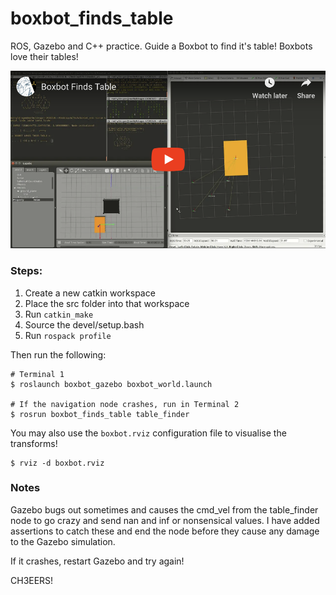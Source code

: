 # boxbot_finds_table
ROS, Gazebo and C++ practice. Guide a Boxbot to find it's table! Boxbots love their tables!

[![Click to watch video!](assets/youtube_thumbnail.png)](https://youtu.be/bZ0u1Xh0dfA)

### Steps:

1. Create a new catkin workspace
2. Place the src folder into that workspace
3. Run `catkin_make`
4. Source the devel/setup.bash
5. Run `rospack profile`

Then run the following:

```shell
# Terminal 1
$ roslaunch boxbot_gazebo boxbot_world.launch

# If the navigation node crashes, run in Terminal 2
$ rosrun boxbot_finds_table table_finder
```

You may also use the `boxbot.rviz` configuration file to visualise the transforms!

```shell
$ rviz -d boxbot.rviz
```



### Notes

Gazebo bugs out sometimes and causes the cmd_vel from the table_finder node to go crazy and send nan and inf or nonsensical values. I have added assertions to catch these and end the node before they cause any damage to the Gazebo simulation.

If it crashes, restart Gazebo and try again!



CH3EERS!